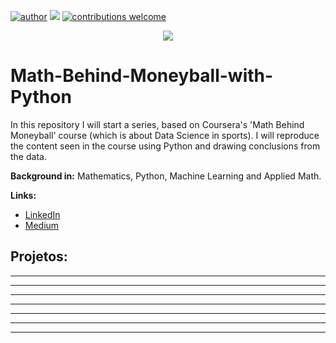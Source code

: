 [![author](https://img.shields.io/badge/author-jplavorr-black.svg)](https://www.linkedin.com/in/joão-pedro-lavor-65162312b/) [![](https://img.shields.io/badge/python-3.7+-blue.svg)](https://www.python.org/downloads/release/python-365/)  [![contributions welcome](https://img.shields.io/badge/contributions-welcome-brightgreen.svg?style=flat)](https://github.com/jplavorr)

<p align="center">
  <img src= "https://www.abgconsultoria.com.br/blog/wp-content/uploads/170816-Moneyball_v4-1.jpg" >
</p>


# Math-Behind-Moneyball-with-Python
In this repository I will start a series, based on Coursera's 'Math Behind Moneyball' course (which is about Data Science in sports). I will reproduce the content seen in the course using Python and drawing conclusions from the data.

**Background in:** Mathematics, Python, Machine Learning and Applied Math.

**Links:**
* [LinkedIn](https://www.linkedin.com/in/joão-pedro-lavor-65162312b/)
* [Medium](https://jplavorr.medium.com/)


## Projetos:


* **** 
* **** 
* **** 
* **** 
* **** 
* **** 

---
